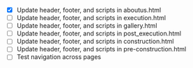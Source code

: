- [x] Update header, footer, and scripts in aboutus.html
- [ ] Update header, footer, and scripts in execution.html
- [ ] Update header, footer, and scripts in gallery.html
- [ ] Update header, footer, and scripts in post_execution.html
- [ ] Update header, footer, and scripts in construction.html
- [ ] Update header, footer, and scripts in pre-construction.html
- [ ] Test navigation across pages
